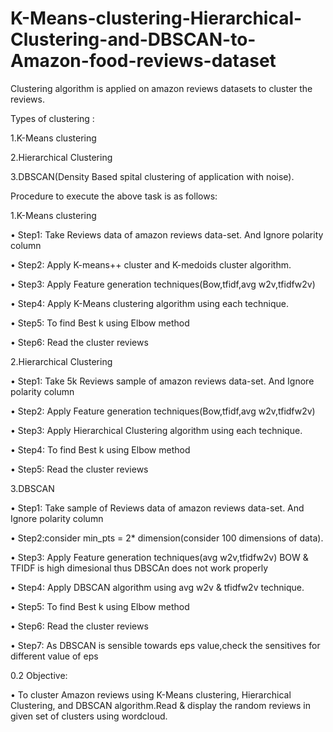 # K-Means-clustering-Hierarchical-Clustering-and-DBSCAN-to-Amazon-food-reviews-dataset


Clustering algorithm is applied on amazon reviews datasets to cluster the reviews. 

Types of clustering : 

1.K-Means clustering 

2.Hierarchical Clustering

3.DBSCAN(Density Based spital clustering of application with noise).



Procedure to execute the above task is as follows:

1.K-Means clustering

• Step1: Take Reviews data of amazon reviews data-set. And Ignore polarity column

• Step2: Apply K-means++ cluster and K-medoids cluster algorithm.

• Step3: Apply Feature generation techniques(Bow,tfidf,avg w2v,tfidfw2v)

• Step4: Apply K-Means clustering algorithm using each technique.

• Step5: To find Best k using Elbow method

• Step6: Read the cluster reviews


2.Hierarchical Clustering


• Step1: Take 5k Reviews sample of amazon reviews data-set. And Ignore polarity column

• Step2: Apply Feature generation techniques(Bow,tfidf,avg w2v,tfidfw2v)

• Step3: Apply Hierarchical Clustering algorithm using each technique.

• Step4: To find Best k using Elbow method

• Step5: Read the cluster reviews

3.DBSCAN


• Step1: Take sample of Reviews data of amazon reviews data-set. And Ignore polarity
column

• Step2:consider min_pts = 2* dimension(consider 100 dimensions of data).

• Step3: Apply Feature generation techniques(avg w2v,tfidfw2v) BOW & TFIDF is high
dimesional thus DBSCAn does not work properly


• Step4: Apply DBSCAN algorithm using avg w2v & tfidfw2v technique.

• Step5: To find Best k using Elbow method

• Step6: Read the cluster reviews

• Step7: As DBSCAN is sensible towards eps value,check the sensitives for different value
of eps




0.2 Objective:

• To cluster Amazon reviews using K-Means clustering, Hierarchical Clustering, and DBSCAN
algorithm.Read & display the random reviews in given set of clusters using wordcloud.
